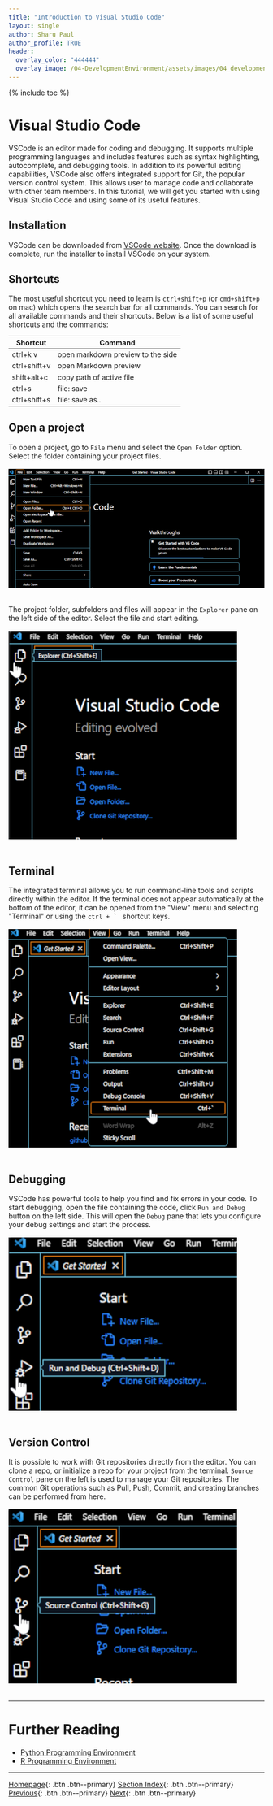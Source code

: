```yaml
---
title: "Introduction to Visual Studio Code"
layout: single
author: Sharu Paul
author_profile: TRUE
header:
  overlay_color: "444444"
  overlay_image: /04-DevelopmentEnvironment/assets/images/04_development_envir_banner.png
---
```


{% include toc %}

# Visual Studio Code
VSCode is an editor made for coding and debugging. It supports multiple programming languages and includes features such as syntax highlighting, autocomplete, and debugging tools. In addition to its powerful editing capabilities, VSCode also offers integrated support for Git, the popular version control system. This allows user to manage code and collaborate with other team members. In this tutorial, we will get you started with using Visual Studio Code and using some of its useful features. <br>

## Installation
VSCode can be downloaded from <a href="https://code.visualstudio.com/download" target="_blank">VSCode website</a>. Once the download is complete, run the installer to install VSCode on your system. <br>

## Shortcuts
The most useful shortcut you need to learn is `ctrl+shift+p` (or `cmd+shift+p` on mac) which opens the search bar for all commands. You can search for all available commands and their shortcuts. Below is a list of some useful shortcuts and the commands:
<br>
<table>
<thead><tr><th>Shortcut</th><th>Command</th></tr></thead><tbody>
 <tr><td><blockcode>ctrl+k v</blockcode></td><td>open markdown preview to the side</td></tr>
  <tr><td><blockcode>ctrl+shift+v</blockcode></td><td>open Markdown preview</td></tr>
 <tr><td><blockcode>shift+alt+c </blockcode></td><td>copy path of active file</td></tr>
 <tr><td><blockcode>ctrl+s</blockcode></td><td>file: save</td></tr>
 <tr><td><blockcode>ctrl+shift+s</blockcode></td><td>file: save as..</td></tr>
</tbody></table>

## Open a project
To open a project, go to `File` menu and select the `Open Folder` option. Select the folder containing your project files. <br>
<br>
![V1](assets/images/VSCode_1.png) <br>
<br>

The project folder, subfolders and files will appear in the `Explorer` pane on the left side of the editor. Select the file and start editing. <br>
<br>
![V2](assets/images/VSCode_2.png) <br>
<br>

## Terminal
The integrated terminal allows you to run command-line tools and scripts directly within the editor. If the terminal does not appear automatically at the bottom of the editor, it can be opened from the "View" menu and selecting "Terminal" or using the  ``ctrl + ` `` shortcut keys. <br>
<br>
![V3](assets/images/VSCode_3.png) <br>
<br>

## Debugging
VSCode has powerful tools to help you find and fix errors in your code. To start debugging, open the file containing the code, click `Run and Debug` button on the left side. This will open the `Debug` pane that lets you configure your debug settings and start the process. <br>
<br>
![V4](assets/images/VSCode_4.png) <br>
<br>

## Version Control
It is possible to work with Git repositories directly from the editor. You can clone a repo, or initialize a repo for your project from the terminal. `Source Control` pane on the left is used to manage your Git repositories. The common Git operations such as Pull, Push, Commit, and creating branches can be performed from here. <br>
<br>
![V5](assets/images/VSCode_5.png) <br>
<br>




___
# Further Reading
* [Python Programming Environment](02-python-programming-environment)
* [R Programming Environment](03-r-programming-environment.md)

___

[Homepage](../index.md){: .btn  .btn--primary}
[Section Index](00-DevelopmentEnvironment-LandingPage){: .btn  .btn--primary}
[Previous](01-integrated-development-environment){: .btn  .btn--primary}
[Next](02-python-programming-environment){: .btn  .btn--primary}
